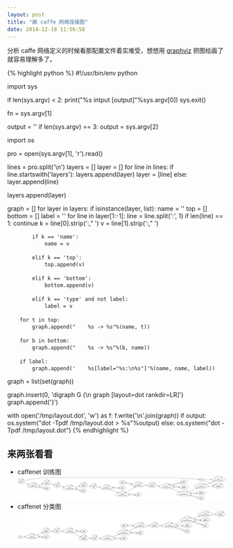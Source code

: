 ```yaml
---
layout: post
title: "画 caffe 网络连接图"
date: 2014-12-18 11:56:58
---
```


分析 caffe 网络定义的时候看那配置文件着实难受，想想用 [graphviz](http://graphviz.org/) 把图给画了就容易理解多了。

{% highlight python %}
#!/usr/bin/env python

import sys

if len(sys.argv) < 2:
    print("%s intput [output]"%sys.argv[0])
    sys.exit()

fn = sys.argv[1]

output = ''
if len(sys.argv) == 3:
    output = sys.argv[2]

import os

pro = open(sys.argv[1], 'r').read()

lines = pro.split('\n')
layers = []
layer = []
for line in lines:
    if line.startswith('layers'):
        layers.append(layer)
        layer = [line]
    else:
        layer.append(line)

layers.append(layer)

graph = []
for layer in layers:
    if isinstance(layer, list):
        name = ''
        top = []
        bottom = []
        label = ''
        for line in layer[1:-1]:
            line = line.split(':', 1)
            if len(line) == 1:
                continue
            k = line[0].strip(':," ')
            v = line[1].strip(':," ')

            if k == 'name':
                name = v

            elif k == 'top':
                top.append(v)

            elif k == 'bottom':
                bottom.append(v)

            elif k == 'type' and not label:
                label = v

        for t in top:
            graph.append("    %s -> %s"%(name, t))

        for b in bottom:
            graph.append("    %s -> %s"%(b, name))

        if label:
            graph.append('    %s[label="%s:\n%s"]'%(name, name, label))


graph = list(set(graph))


graph.insert(0, 'digraph G {\n    graph [layout=dot rankdir=LR]')
graph.append('}')

with open('/tmp/layout.dot', 'w') as f:
    f.write('\n'.join(graph))
if output:
    os.system("dot -Tpdf /tmp/layout.dot > %s"%output)
else:
    os.system("dot -Tpdf /tmp/layout.dot")
{% endhighlight %}

## 来两张看看
* caffenet 训练图
![](/images/caffenet_train_val.svg)
* caffenet 分类图
![](/images/caffenet_deploy.svg)

